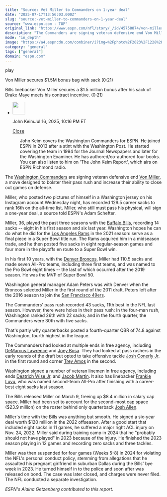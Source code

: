 ```yaml
---
title: "Source: Vet Miller to Commanders on 1-year deal"
date: "2025-07-17T13:56:03.000Z"
slug: "source:-vet-miller-to-commanders-on-1-year-deal"
source: "www.espn.com - TOP"
original_link: "https://www.espn.com/nfl/story/_/id/45758874/von-miller-join-commanders-one-year-deal-source-says"
description: "The Commanders are signing veteran defensive end Von Miller, a move designed to bolster their pass rush and increase their ability to close out games on defense."
mode: "in_depth"
image: "https://a4.espncdn.com/combiner/i?img=%2Fphoto%2F2023%2F1228%2Fr1271459_1296x729_16%2D9.jpg"
category: "general"
tags: ["general"]
domain: "espn.com"
---
```

<div id="readability-page-1" class="page"><div data-video="watch,640,360,43297377" data-cerebro-id="677ad0dad8299b7dd5b713b5" data-title="Von Miller secures $1.5M bonus bag with sack" data-source="espn"><div><picture><source srcset="https://a.espncdn.com/combiner/i?img=%2Fmedia%2Fmotion%2F2025%2F0105%2Fdm_250105_Von_Miller_secures_bonus_bag_with_sack971%2Fdm_250105_Von_Miller_secures_bonus_bag_with_sack971.jpg&amp;w=943&amp;h=530&amp;cquality=80&amp;format=jpg" media="(min-width: 376px)"><source srcset="https://a.espncdn.com/combiner/i?img=%2Fmedia%2Fmotion%2F2025%2F0105%2Fdm_250105_Von_Miller_secures_bonus_bag_with_sack971%2Fdm_250105_Von_Miller_secures_bonus_bag_with_sack971.jpg&amp;w=375&amp;cquality=80, https://a.espncdn.com/combiner/i?img=%2Fmedia%2Fmotion%2F2025%2F0105%2Fdm_250105_Von_Miller_secures_bonus_bag_with_sack971%2Fdm_250105_Von_Miller_secures_bonus_bag_with_sack971.jpg&amp;w=750&amp;cquality=40&amp;format=jpg 2x" media="(max-width: 375px)"></picture><p><span data-id="43297377">play</span></p></div><figcaption><div><p><span>Von Miller secures $1.5M bonus bag with sack (0:21)</span></p><p>Bills linebacker Von Miller secures a $1.5 million bonus after his sack of Drake Maye meets his contract incentive. (0:21)</p></div></figcaption></div><div><div><ul><li><p><img src="https://a.espncdn.com/combiner/i?img=/i/columnists/full/keim_john.png&amp;h=80&amp;w=80&amp;scale=crop" alt="" width="40" height="40"></p><p>John Keim<span>Jul 16, 2025, 10:16 PM ET</span></p><div><p><a href="#">Close</a></p><ul>John Keim covers the Washington Commanders for ESPN. He joined ESPN in 2013 after a stint with the Washington Post. He started covering the team in 1994 for the Journal Newspapers and later for the Washington Examiner. He has authored/co-authored four books. You can also listen to him on 'The John Keim Report', which airs on ESPN Richmond radio.</ul></div></li></ul></div><p>The <a data-clubhouse-guid="fbeaf73e-6d6c-cca4-0809-713d9d741f90" href="https://www.espn.com/nfl/team/_/name/wsh/washington-commanders">Washington Commanders</a> are signing veteran defensive end <a data-player-guid="cb2f0b03-ac0e-cf36-34c0-e590898cab6c" href="https://www.espn.com/nfl/player/_/id/13976/von-miller">Von Miller</a>, a move designed to bolster their pass rush and increase their ability to close out games on defense.</p><p>Miller, who posted two pictures of himself in a Washington jersey on his Instagram account Wednesday night, has recorded 129.5 career sacks to rank 16th on the all-time list. Miller, who still must pass his physical, will sign a one-year deal, a source told ESPN's Adam Schefter.</p><p>Miller, 36, played the past three seasons with the <a data-clubhouse-guid="232afaf2-01ac-fcc2-8bd6-66550df1703a" href="https://www.espn.com/nfl/team/_/name/buf/buffalo-bills">Buffalo Bills</a>, recording 14 sacks -- eight in his first season and six last year. Washington hopes he can do what he did for the <a data-clubhouse-guid="2e1473b2-e269-fd7a-1137-c1edacb85986" href="https://www.espn.com/nfl/team/_/name/lar/los-angeles-rams">Los Angeles Rams</a> in the 2021 season: serve as a final piece in a Super Bowl title run. The Rams acquired him in a midseason trade, and he then posted five sacks in eight regular-season games and four more in the playoffs en route to a Super Bowl win.</p><p>In his first 10 years, with the <a data-clubhouse-guid="51042145-e3c1-0694-ae0d-f720342ff8fc" href="https://www.espn.com/nfl/team/_/name/den/denver-broncos">Denver Broncos</a>, Miller had 110.5 sacks and made seven All-Pro teams, including three first teams, and was named to the Pro Bowl eight times -- the last of which occurred after the 2019 season. He was the MVP of Super Bowl 50.</p><p>Washington general manager Adam Peters was with Denver when the Broncos selected Miller in the first round of the 2011 draft. Peters left after the 2016 season to join the <a data-clubhouse-guid="985a261f-296c-c95c-32a5-addc4df75001" href="https://www.espn.com/nfl/team/_/name/sf/san-francisco-49ers">San Francisco 49ers</a>.</p><p>The Commanders' pass rush recorded 43 sacks, 11th best in the NFL last season. However, there were holes in their pass rush: In the four-man rush, Washington ranked 26th with 22 sacks; and in the fourth quarter, the Commanders were 30th with five sacks.</p><p>That's partly why quarterbacks posted a fourth-quarter QBR of 74.8 against Washington, fourth highest in the league.</p><p>The Commanders had looked at multiple ends in free agency, including <a data-player-guid="d261b9e9-4068-8758-68d7-9661bf985195" href="https://www.espn.com/nfl/player/_/id/16802/demarcus-lawrence">DeMarcus Lawrence</a> and <a data-player-guid="591c8883-7eb1-633e-5283-7bfbb9dbf51e" href="https://www.espn.com/nfl/player/_/id/3051389/joey-bosa">Joey Bosa</a>. They had looked at pass rushers in the early rounds of the draft but opted to take offensive tackle <a data-player-guid="ee076108-1639-3f88-a354-c2800308a669" href="https://www.espn.com/nfl/player/_/id/4685326/josh-conerly-jr">Josh Conerly Jr</a>. in the first round and corner <a data-player-guid="1e69c37c-4dc0-316f-bbfc-063da90e4053" href="https://www.espn.com/nfl/player/_/id/4574689/trey-amos">Trey Amos</a> in the second.</p><p>Washington signed a number of veteran linemen in free agency, including ends <a data-player-guid="c5ed5de0-97cc-6021-98cd-edfb242b2068" href="https://www.espn.com/nfl/player/_/id/2980080/deatrich-wise-jr">Deatrich Wise Jr</a>. and <a data-player-guid="46ccd78f-f00d-eaec-7d39-08ee6bad72a5" href="https://www.espn.com/nfl/player/_/id/3138764/jacob-martin">Jacob Martin</a>. It also has linebacker <a data-player-guid="2a6c9a31-1755-da1d-6071-0e3389949107" href="https://www.espn.com/nfl/player/_/id/3127273/frankie-luvu">Frankie Luvu</a>, who was named second-team All-Pro after finishing with a career-best eight sacks last season.</p><p>The Bills released Miller on March 9, freeing up $8.4 million in salary cap space. Miller had been set to account for the second-most cap space ($23.9 million) on the roster behind only quarterback <a data-player-guid="237b9f2a-4701-8fc3-60eb-250978af9893" href="https://www.espn.com/nfl/player/_/id/3918298/josh-allen">Josh Allen</a>.</p><p>Miller's time with the Bills was anything but smooth. He signed a six-year deal worth $120 million in the 2022 offseason. After a good start that included eight sacks in 11 games, he suffered a major right ACL injury on Nov. 24, 2022. Miller said during training camp in 2024 that he "probably should not have played" in 2023 because of the injury. He finished the 2023 season playing in 12 games and recording zero sacks and three tackles.</p><p>Miller was then suspended for four games (Weeks 5-8) in 2024 for violating the NFL's personal conduct policy, stemming from allegations that he assaulted his pregnant girlfriend in suburban Dallas during the Bills' bye week in 2023. He turned himself in to the police and soon after was released on bond. The case was later closed, and charges were never filed. The NFL conducted a separate investigation.</p><p><em>ESPN's Alaina Getzenberg contributed to this report.</em></p>
</div></div>